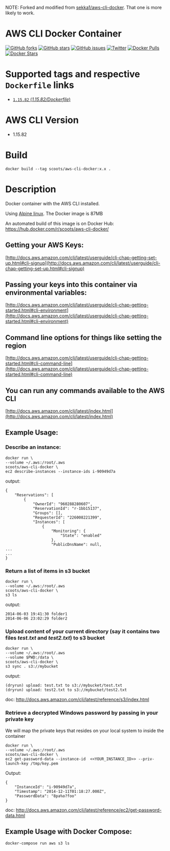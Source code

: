 NOTE: Forked and modified from
[sekka1/aws-cli-docker](https://github.com/sekka1/aws-cli-docker). That one is
more likely to work.

# AWS CLI Docker Container
[![GitHub forks](https://img.shields.io/github/forks/scooter-dangle/aws-cli-docker.svg)](https://github.com/scooter-dangle/aws-cli-docker/network)
[![GitHub stars](https://img.shields.io/github/stars/scooter-dangle/aws-cli-docker.svg)](https://github.com/scooter-dangle/aws-cli-docker/stargazers)
[![GitHub issues](https://img.shields.io/github/issues/scooter-dangle/aws-cli-docker.svg)](https://github.com/scooter-dangle/aws-cli-docker/issues)
[![Twitter](https://img.shields.io/twitter/url/https/github.com/scooter-dangle/aws-cli-docker.svg?style=social)](https://twitter.com/intent/tweet?text=AWS%20CLI%20in%20a%20%40Docker%20container%20%40AWSCLI:&url=https://github.com/scooter-dangle/aws-cli-docker)
[![Docker Pulls](https://img.shields.io/docker/pulls/scoots/aws-cli-docker.svg)](https://hub.docker.com/r/scoots/aws-cli-docker/)
[![Docker Stars](https://img.shields.io/docker/stars/scoots/aws-cli-docker.svg)](https://hub.docker.com/r/scoots/aws-cli-docker/)


# Supported tags and respective `Dockerfile` links

- [`1.15.82` (*1.15.82/Dockerfile*)](https://github.com/scooter-dangle/aws-cli-docker/tree/1.15.82/Dockerfile)

# AWS CLI Version

* 1.15.82

# Build

```
docker build --tag scoots/aws-cli-docker:x.x .
```

# Description

Docker container with the AWS CLI installed.

Using [Alpine linux](https://hub.docker.com/_/alpine/).  The Docker image is 87MB

An automated build of this image is on Docker Hub: https://hub.docker.com/r/scoots/aws-cli-docker/

## Getting your AWS Keys:

[http://docs.aws.amazon.com/cli/latest/userguide/cli-chap-getting-set-up.html#cli-signup](http://docs.aws.amazon.com/cli/latest/userguide/cli-chap-getting-set-up.html#cli-signup)

## Passing your keys into this container via environmental variables:

[http://docs.aws.amazon.com/cli/latest/userguide/cli-chap-getting-started.html#cli-environment](http://docs.aws.amazon.com/cli/latest/userguide/cli-chap-getting-started.html#cli-environment)

## Command line options for things like setting the region

[http://docs.aws.amazon.com/cli/latest/userguide/cli-chap-getting-started.html#cli-command-line](http://docs.aws.amazon.com/cli/latest/userguide/cli-chap-getting-started.html#cli-command-line)

## You can run any commands available to the AWS CLI

[http://docs.aws.amazon.com/cli/latest/index.html](http://docs.aws.amazon.com/cli/latest/index.html)

## Example Usage:

### Describe an instance:

    docker run \
    --volume ~/.aws:/root/.aws
    scoots/aws-cli-docker \
    ec2 describe-instances --instance-ids i-90949d7a

output:

    {
        "Reservations": [
            {
                "OwnerId": "960288280607",
                "ReservationId": "r-1bb15137",
                "Groups": [],
                "RequesterId": "226008221399",
                "Instances": [
                    {
                        "Monitoring": {
                            "State": "enabled"
                        },
                        "PublicDnsName": null,
    ...
    ...
    }

### Return a list of items in s3 bucket

    docker run \
    --volume ~/.aws:/root/.aws
    scoots/aws-cli-docker \
    s3 ls

output:

    2014-06-03 19:41:30 folder1
    2014-06-06 23:02:29 folder2

### Upload content of your current directory (say it contains two files _test.txt_ and _test2.txt_) to s3 bucket

    docker run \
    --volume ~/.aws:/root/.aws
    --volume $PWD:/data \
    scoots/aws-cli-docker \
    s3 sync . s3://mybucket

output:

    (dryrun) upload: test.txt to s3://mybucket/test.txt
    (dryrun) upload: test2.txt to s3://mybucket/test2.txt

doc: http://docs.aws.amazon.com/cli/latest/reference/s3/index.html

### Retrieve a decrypted Windows password by passing in your private key
We will map the private keys that resides on your local system to inside the container

    docker run \
    --volume ~/.aws:/root/.aws
    scoots/aws-cli-docker \
    ec2 get-password-data --instance-id  <<YOUR_INSTANCE_ID>> --priv-launch-key /tmp/key.pem

Output:

    {
        "InstanceId": "i-90949d7a",
        "Timestamp": "2014-12-11T01:18:27.000Z",
        "PasswordData": "8pa%o?foo"
    }

doc: http://docs.aws.amazon.com/cli/latest/reference/ec2/get-password-data.html

## Example Usage with Docker Compose:

    docker-compose run aws s3 ls
